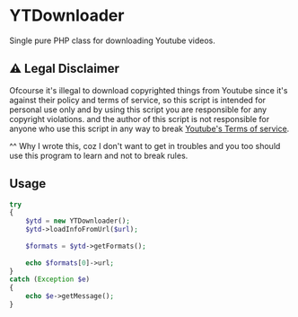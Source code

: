 # YTDownloader

Single pure PHP class for downloading Youtube videos.

## :warning: Legal Disclaimer

Ofcourse it's illegal to download copyrighted things from Youtube since it's against their policy and terms of service, 
so this script is intended for personal use only and by using this script you are responsible for any copyright violations. 
and the author of this script is not responsible for anyone who use this script in any way to break [Youtube's Terms of service](https://www.youtube.com/static?template=terms).

^^ Why I wrote this, coz I don't want to get in troubles and you too should use this program to learn and not to break rules.

## Usage

```php
try 
{
    $ytd = new YTDownloader();
    $ytd->loadInfoFromUrl($url);
    
    $formats = $ytd->getFormats();
    
    echo $formats[0]->url;
} 
catch (Exception $e)
{
    echo $e->getMessage();
}
```

